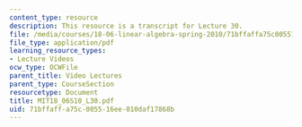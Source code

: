 ```yaml
---
content_type: resource
description: This resource is a transcript for Lecture 30.
file: /media/courses/18-06-linear-algebra-spring-2010/71bffaffa75c005516ee010daf17868b_MIT18_06S10_L30.pdf
file_type: application/pdf
learning_resource_types:
- Lecture Videos
ocw_type: OCWFile
parent_title: Video Lectures
parent_type: CourseSection
resourcetype: Document
title: MIT18_06S10_L30.pdf
uid: 71bffaff-a75c-0055-16ee-010daf17868b
---
```

